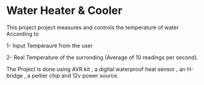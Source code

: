 # Water Heater & Cooler
This project project measures and controls the temperature of water According to 
  
  1- Input Temperaure from the user
  
  2- Real Temperature of the surronding (Average of 10 readings per second).

The Project is done using AVR kit , a digital waterproof heat sensor , an H-bridge , a peltier chip and 12v power source.
